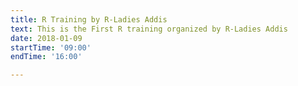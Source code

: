 ```yaml
---
title: R Training by R-Ladies Addis 
text: This is the First R training organized by R-Ladies Addis
date: 2018-01-09
startTime: '09:00'
endTime: '16:00'

---
```

